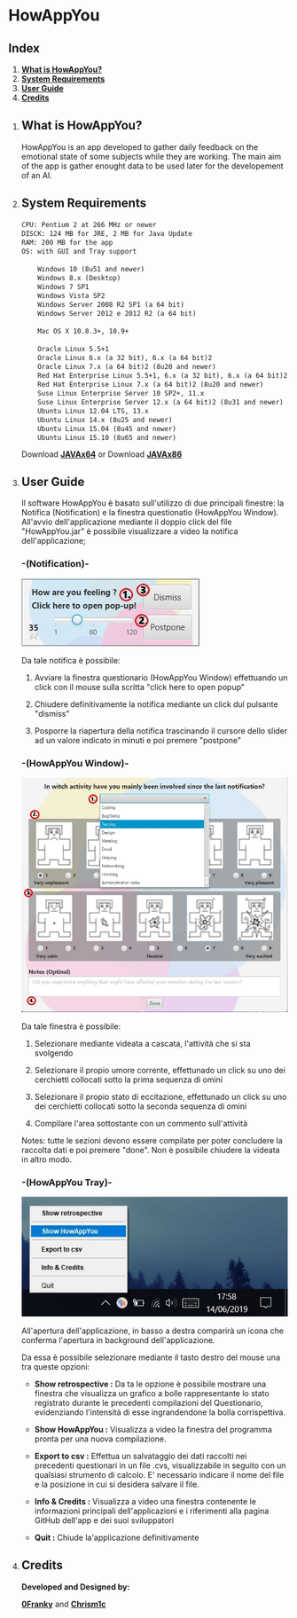 # HowAppYou

## Index

1. [**What is HowAppYou?**](#what-is-howappyou)
2. [**System Requirements**](#system-requirements)
3. [**User Guide**](#user-guide)
4. [**Credits**](#credits)

<ol>
<li>

## What is HowAppYou?

HowAppYou is an app developed to gather daily feedback on the emotional state of some subjects while they are working.
The main aim of the app is gather enought data to be used later for the developement of an AI.

</li>
<li>

## System Requirements

	CPU: Pentium 2 at 266 MHz or newer
	DISCK: 124 MB for JRE, 2 MB for Java Update
	RAM: 200 MB for the app
	OS: with GUI and Tray support
	
		Windows 10 (8u51 and newer)
		Windows 8.x (Desktop)
		Windows 7 SP1
		Windows Vista SP2
		Windows Server 2008 R2 SP1 (a 64 bit)
		Windows Server 2012 e 2012 R2 (a 64 bit)
	
		Mac OS X 10.8.3+, 10.9+
	
		Oracle Linux 5.5+1
		Oracle Linux 6.x (a 32 bit), 6.x (a 64 bit)2
		Oracle Linux 7.x (a 64 bit)2 (8u20 and newer)
		Red Hat Enterprise Linux 5.5+1, 6.x (a 32 bit), 6.x (a 64 bit)2
		Red Hat Enterprise Linux 7.x (a 64 bit)2 (8u20 and newer)
		Suse Linux Enterprise Server 10 SP2+, 11.x
		Suse Linux Enterprise Server 12.x (a 64 bit)2 (8u31 and newer)
		Ubuntu Linux 12.04 LTS, 13.x
		Ubuntu Linux 14.x (8u25 and newer)
		Ubuntu Linux 15.04 (8u45 and newer)
		Ubuntu Linux 15.10 (8u65 and newer)
	
Download [**JAVAx64**](https://www.java.com/it/download/windows-64bit.jsp)
or Download [**JAVAx86**](https://www.java.com/it/download/)

</li>
<li>

## User Guide
	
Il software HowAppYou è basato sull'utilizzo di due principali finestre: la Notifica (Notification) e la finestra questionatio (HowAppYou Window).
All'avvio dell'applicazione mediante il doppio click del file "HowAppYou.jar" è possibile visualizzare a video la notifica dell'applicazione;

### -(Notification)-

![](JAVA/src/Assets/Guide/Notifica.jpg)

Da tale notifica è possibile:

1. Avviare la finestra questionario (HowAppYou Window) effettuando un click con il mouse sulla scritta "click here to open popup"

2. Chiudere definitivamente la notifica mediante un click dul pulsante "dismiss"

3. Posporre la riapertura della notifica trascinando il cursore dello slider ad un valore indicato in minuti e poi premere "postpone"

### -(HowAppYou Window)-

![](JAVA/src/Assets/Guide/PopUp.jpg)

Da tale finestra è possibile:

1. Selezionare mediante videata a cascata, l'attività che si sta svolgendo

2. Selezionare il propio umore corrente, effettunado un click su uno dei cerchietti collocati sotto la prima sequenza di omini

3. Selezionare il propio stato di eccitazione, effettunado un click su uno dei cerchietti collocati sotto la seconda sequenza di omini

4. Compilare l'area sottostante con un commento sull'attività

Notes: tutte le sezioni devono essere compilate per poter concludere la raccolta dati e poi premere "done".
Non è possibile chiudere la videata in altro modo.

### -(HowAppYou Tray)-

![](JAVA/src/Assets/Guide/Tray.jpg)

All'apertura dell'applicazione, in basso a destra comparirà un icona che conferma l'apertura in background dell'applicazione.

Da essa è possibile selezionare mediante il tasto destro del mouse una tra queste opzioni:

- **Show retrospective :**
Da ta le opzione è possibile mostrare una finestra che visualizza un grafico a bolle rappresentante lo stato registrato 
durante le precedenti compilazioni del Questionario, evidenziando l'intensità di esse ingrandendone la bolla corrispettiva.

- **Show HowAppYou :**
Visualizza a video la finestra del programma pronta per una nuova compilazione.

- **Export to csv :**
Effettua un salvataggio dei dati raccolti nei precedenti questionari in un file .cvs, visualizzabile in seguito 
con un  qualsiasi strumento di calcolo.
E' necessario indicare il nome del file e la posizione in cui si desidera salvare il file.

- **Info & Credits :**
Visualizza a video una finestra contenente le informazioni principali dell'applicazioni 
e i riferimenti alla pagina GitHub dell'app e dei suoi sviluppatori

- **Quit :**
Chiude la'applicazione definitivamente

</li>
<li>

## Credits

**Developed and Designed by:**

[**0Franky**](https://github.com/0Franky)
 and [**Chrism1c**](https://github.com/Chrism1c)

</li>
</ol>
